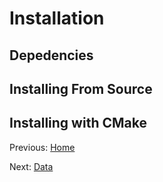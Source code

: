# Installation

## Depedencies

## Installing From Source

## Installing with CMake

Previous: [Home](index.md)

Next: [Data](data.md)
